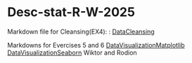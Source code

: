 # Desc-stat-R-W-2025

Markdown file for Cleansing(EX4): : [DataCleansing](Exercise4.md)


Markdowns for Evercises 5 and 6 [DataVisualizationMatplotlib](Exercise5.md)
                                [DataVisualizationSeaborn](Exercsie6.md)
Wiktor and Rodion
